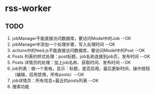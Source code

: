 # rss-worker


## TODO
1. jobManager不能直接访问数据库，要访问Model中的Job --OK
2. jobManager中添加一个处理步骤，写入处理时间 --OK
3. actions中的feed.js不能直接访问数据库，要访问Model中的Post --OK
4. Posts 列表的样式处理：post标题，job名称连接到job页，发布时间 --OK
5. Posts 详情页的处理：加上job名称、获取时间、发布时间 --OK
6. job列表：做一个表格，显示：标题，是否启用，最后更新时间，操作按钮（编辑，启用禁用，所有posts）--OK
7. job详情页：所有信息+最近的posts列表 --OK
8. 搜索功能
